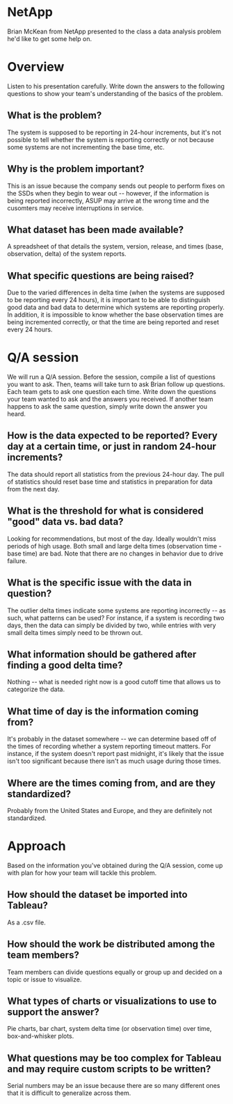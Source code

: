 # NetApp

Brian McKean from NetApp presented to the class a data analysis problem he'd
like to get some help on.

# Overview

Listen to his presentation carefully. Write down the answers to the following
questions to show your team's understanding of the basics of the problem.

## What is the problem?
The system is supposed to be reporting in 24-hour increments, but it's not possible to tell whether the system is reporting correctly or not because some systems are not incrementing the base time, etc.

## Why is the problem important?
This is an issue because the company sends out people to perform fixes on the SSDs when they begin to wear out -- however, if the information is being reported incorrectly, ASUP may arrive at the wrong time and the cusomters may receive interruptions in service.

## What dataset has been made available?
A spreadsheet of that details the system, version, release, and times (base, observation, delta) of the system reports.

## What specific questions are being raised?
Due to the varied differences in delta time (when the systems are supposed to be reporting every 24 hours), it is important to be able to distinguish good data and bad data to determine which systems are reporting properly. In addition, it is impossible to know whether the base observation times are being incremented correctly, or that the time are being reported and reset every 24 hours.

# Q/A session

We will run a Q/A session. Before the session, compile a list of questions you
want to ask. Then, teams will take turn to ask Brian follow up questions.
Each team gets to ask one question each time. Write down the questions your team
wanted to ask and the answers you received. If another team happens to ask the
same question, simply write down the answer you heard.

## How is the data expected to be reported? Every day at a certain time, or just in random 24-hour increments?
The data should report all statistics from the previous 24-hour day.
The pull of statistics should reset base time and statistics in preparation for data from the next day.

## What is the threshold for what is considered "good" data vs. bad data?
Looking for recommendations, but most of the day. Ideally wouldn't miss periods of high usage. Both small and large delta times (observation time - base time) are bad. Note that there are no changes in behavior due to drive failure.

## What is the specific issue with the data in question?
The outlier delta times indicate some systems are reporting incorrectly -- as such, what patterns can be used? For instance, if a system is recording two days, then the data can simply be divided by two, while entries with very small delta times simply need to be thrown out.

## What information should be gathered after finding a good delta time?
Nothing -- what is needed right now is a good cutoff time that allows us to categorize the data.

## What time of day is the information coming from?
It's probably in the dataset somewhere -- we can determine based off of the times of recording whether a system reporting timeout matters. For instance, if the system doesn't report past midnight, it's likely that the issue isn't too significant because there isn't as much usage during those times.

## Where are the times coming from, and are they standardized?
Probably from the United States and Europe, and they are definitely not standardized.

# Approach

Based on the information you've obtained during the Q/A session, come up with 
plan for how your team will tackle this problem.

## How should the dataset be imported into Tableau?
As a .csv file.

## How should the work be distributed among the team members?
Team members can divide questions equally or group up and decided on a topic or issue to visualize.

## What types of charts or visualizations to use to support the answer?
Pie charts, bar chart, system delta time (or observation time) over time, box-and-whisker plots.

## What questions may be too complex for Tableau and may require custom scripts to be written?
Serial numbers may be an issue because there are so many different ones that it is difficult to generalize across them.

